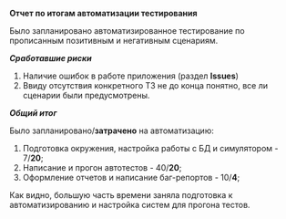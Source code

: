**Отчет по итогам автоматизации тестирования**

Было запланировано автоматизированное тестирование по прописанным позитивным и негативным сценариям.

***Сработавшие риски***
1. Наличие ошибок в работе приложения (раздел **Issues**)
2. Ввиду отсутствия конкретного ТЗ не до конца понятно, все ли сценарии были предусмотрены. 

***Общий итог***

Было запланировано/**затрачено** на автоматизацию:

1. Подготовка окружения, настройка работы с БД и симулятором - 7/**20**;
2. Написание и прогон автотестов - 40/**20**;
3. Оформление отчетов и написание баг-репортов - 10/**4**;

Как видно, большую часть времени заняла подготовка к автоматизированию и настройка систем для прогона тестов.
